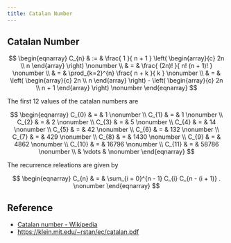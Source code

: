 ```yaml
---
title: Catalan Number
---
```


## Catalan Number

$$
\begin{eqnarray}
    C_{n}
    & := &
        \frac{
            1
        }{
            n + 1
        }
        \left(
            \begin{array}{c}
                2n \\
                n
            \end{array}
        \right)
    \nonumber
    \\
    & = &
        \frac{
            (2n)!
        }{
            n! (n + 1)!
        }
    \nonumber
    \\
    & = &
        \prod_{k=2}^{n}
            \frac{
                n + k
            }{
                k
            }
    \nonumber
    \\
    & = &
        \left(
            \begin{array}{c}
                2n \\
                n
            \end{array}
        \right)
        -
        \left(
            \begin{array}{c}
                2n \\
                n + 1
            \end{array}
        \right)
    \nonumber
\end{eqnarray}
$$

The first 12 values of the catalan numbers are

$$
\begin{eqnarray}
    C_{0} & = & 1
    \nonumber
    \\
    C_{1} & = & 1
    \nonumber
    \\
    C_{2} & = & 2
    \nonumber
    \\
    C_{3} & = & 5
    \nonumber
    \\
    C_{4} & = & 14
    \nonumber
    \\
    C_{5} & = & 42
    \nonumber
    \\
    C_{6} & = & 132
    \nonumber
    \\
    C_{7} & = & 429
    \nonumber
    \\
    C_{8} & = & 1430
    \nonumber
    \\
    C_{9} & = & 4862
    \nonumber
    \\
    C_{10} & = & 16796
    \nonumber
    \\
    C_{11} & = & 58786
    \nonumber
    \\
    & \vdots &
    \nonumber
\end{eqnarray}
$$

The recurrence releations are given by

$$
\begin{eqnarray}
    C_{n}
    & = &
        \sum_{i = 0}^{n - 1}
            C_{i}
            C_{n - (i + 1)}
    .
    \nonumber
\end{eqnarray}
$$


## Reference
- [Catalan number \- Wikipedia](https://en.wikipedia.org/wiki/Catalan_number)
- https://klein.mit.edu/~rstan/ec/catalan.pdf
